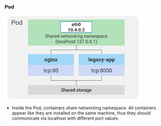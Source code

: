 ### Pod 

![img.png](../../../img/img17.png)

* Inside the Pod, containers share networking namespace. All containers appear like they are installed on the same 
machine, thus they should communicate via localhost with different port values.
